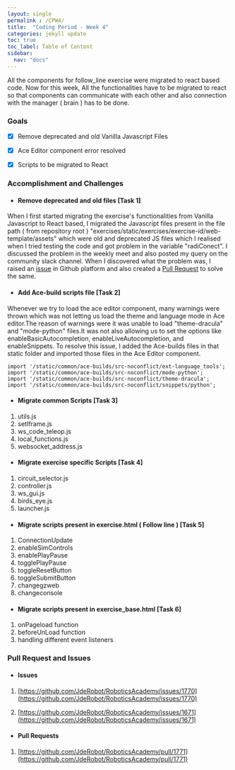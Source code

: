 ```yaml
---
layout: single
permalink : /CPW4/
title:  "Coding Period - Week 4"
categories: jekyll update
toc: true
toc_label: Table of Content
sidebar:
  nav: "docs"
---
```

All the components for follow_line exercise were migrated to react based code. Now for this week, All the functionalities have to be migrated to react so that components can communicate with each other and also connection with the manager \( brain \) has to be done.

### Goals

- [x] Remove deprecated and old Vanilla Javascript Files

- [x] Ace Editor component error resolved

- [x] Scripts to be migrated to React 

### Accomplishment and Challenges 

* #### Remove deprecated and old files \[Task 1\]

When I first started migrating the exercise's functionalities from Vanilla Javascript to React based, I migrated the Javascript files present in the file path \( from repository root \) "exercises/static/exercises/exercise-id/web-template/assets" which were old and deprecated JS files which I realised when I tried testing the code and got problem in the variable "radiConect". I discussed the problem in the weekly meet and also posted my query on the community slack channel. When I discovered what the problem was, I raised an [issue](https://github.com/JdeRobot/RoboticsAcademy/issues/1770) in Github platform and also created a [Pull Request](https://github.com/JdeRobot/RoboticsAcademy/pull/1771) to solve the same.

* #### Add Ace-build scripts file \[Task 2\]

Whenever we try to load the ace editor component, many warnings were thrown which was not letting us load the theme and language mode in Ace editor.The reason of warnings were it was unable to load "theme-dracula" and "mode-python" files.It was not also allowing us to set the options like enableBasicAutocompletion, enableLiveAutocompletion, and enableSnippets. To resolve this issue, I added the Ace-builds files in that static folder and imported those files in the Ace Editor component.

```
import '/static/common/ace-builds/src-noconflict/ext-language_tools';
import '/static/common/ace-builds/src-noconflict/mode-python';
import '/static/common/ace-builds/src-noconflict/theme-dracula';
import '/static/common/ace-builds/src-noconflict/snippets/python';
```

* #### Migrate common Scripts \[Task 3\]

1. utils.js
2. setIframe.js
3. ws_code_teleop.js
4. local_functions.js
5. websocket_address.js


* #### Migrate exercise specific Scripts \[Task 4\]

1. circuit_selector.js
2. controller.js
3. ws_gui.js
4. birds_eye.js
5. launcher.js

* #### Migrate scripts present in exercise.html \( Follow line \) \[Task 5\]

1. ConnectionUpdate
2. enableSimControls
3. enablePlayPause
4. togglePlayPause
5. toggleResetButton
6. toggleSubmitButton
7. changegzweb
8. changeconsole

* #### Migrate scripts present in exercise_base.html \[Task 6\]

1. onPageload function
2. beforeUnLoad function
3. handling different event listeners


### Pull Request and Issues

* #### Issues

1. [https://github.com/JdeRobot/RoboticsAcademy/issues/1770](https://github.com/JdeRobot/RoboticsAcademy/issues/1770)

2. [https://github.com/JdeRobot/RoboticsAcademy/issues/1671](https://github.com/JdeRobot/RoboticsAcademy/issues/1671)

* #### Pull Requests

1. [https://github.com/JdeRobot/RoboticsAcademy/pull/1771](https://github.com/JdeRobot/RoboticsAcademy/pull/1771)

